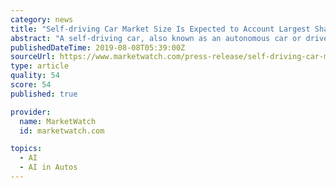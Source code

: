 ```yaml
---
category: news
title: "Self-driving Car Market Size Is Expected to Account Largest Share Via Indium Phosphide Segment By 2023"
abstract: "A self-driving car, also known as an autonomous car or driverless car, is a vehicle that uses a combination of sensors, cameras, radars and artificial intelligence (AI), to travel between destinations without the need of any human effort. To qualify as ..."
publishedDateTime: 2019-08-08T05:39:00Z
sourceUrl: https://www.marketwatch.com/press-release/self-driving-car-market-size-is-expected-to-account-largest-share-via-indium-phosphide-segment-by-2023-2019-08-08
type: article
quality: 54
score: 54
published: true

provider:
  name: MarketWatch
  id: marketwatch.com

topics:
  - AI
  - AI in Autos
---
```

